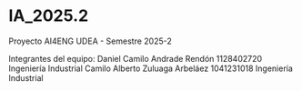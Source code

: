 # IA_2025.2
Proyecto AI4ENG UDEA - Semestre 2025-2

Integrantes del equipo:
Daniel Camilo Andrade Rendón  1128402720  Ingeniería Industrial
Camilo Alberto Zuluaga Arbeláez  1041231018  Ingeniería Industrial
